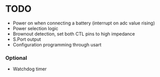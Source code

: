 # TODO

- Power on when connecting a battery (interrupt on adc value rising)
- Power selection logic
- Brownout detection, set both CTL pins to high impedance
- S.Port output
- Configuration programming through usart

### Optional

- Watchdog timer